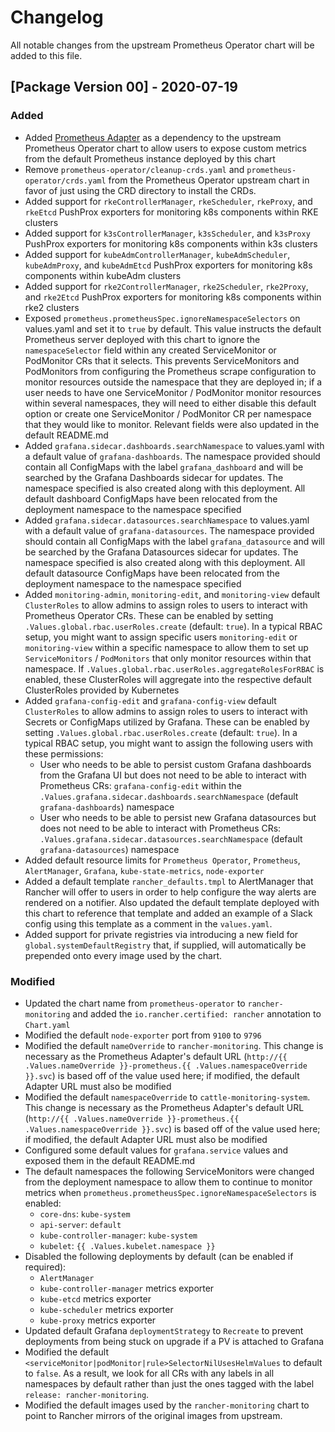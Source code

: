 # Changelog
All notable changes from the upstream Prometheus Operator chart will be added to this file.

## [Package Version 00] - 2020-07-19
### Added
- Added [Prometheus Adapter](https://github.com/helm/charts/tree/master/stable/prometheus-adapter) as a dependency to the upstream Prometheus Operator chart to allow users to expose custom metrics from the default Prometheus instance deployed by this chart
- Remove `prometheus-operator/cleanup-crds.yaml` and `prometheus-operator/crds.yaml` from the Prometheus Operator upstream chart in favor of just using the CRD directory to install the CRDs.
- Added support for `rkeControllerManager`, `rkeScheduler`, `rkeProxy`, and `rkeEtcd` PushProx exporters for monitoring k8s components within RKE clusters
- Added support for `k3sControllerManager`, `k3sScheduler`, and `k3sProxy` PushProx exporters for monitoring k8s components within k3s clusters
- Added support for `kubeAdmControllerManager`, `kubeAdmScheduler`, `kubeAdmProxy`, and `kubeAdmEtcd` PushProx exporters for monitoring k8s components within kubeAdm clusters
- Added support for `rke2ControllerManager`, `rke2Scheduler`, `rke2Proxy`, and `rke2Etcd` PushProx exporters for monitoring k8s components within rke2 clusters
- Exposed `prometheus.prometheusSpec.ignoreNamespaceSelectors` on values.yaml and set it to `true` by default. This value instructs the default Prometheus server deployed with this chart to ignore the `namespaceSelector` field within any created ServiceMonitor or PodMonitor CRs that it selects. This prevents ServiceMonitors and PodMonitors from configuring the Prometheus scrape configuration to monitor resources outside the namespace that they are deployed in; if a user needs to have one ServiceMonitor / PodMonitor monitor resources within several namespaces, they will need to either disable this default option or create one ServiceMonitor / PodMonitor CR per namespace that they would like to monitor. Relevant fields were also updated in the default README.md
- Added `grafana.sidecar.dashboards.searchNamespace` to values.yaml with a default value of `grafana-dashboards`. The namespace provided should contain all ConfigMaps with the label `grafana_dashboard` and will be searched by the Grafana Dashboards sidecar for updates. The namespace specified is also created along with this deployment. All default dashboard ConfigMaps have been relocated from the deployment namespace to the namespace specified
- Added `grafana.sidecar.datasources.searchNamespace` to values.yaml with a default value of `grafana-datasources`. The namespace provided should contain all ConfigMaps with the label `grafana_datasource` and will be searched by the Grafana Datasources sidecar for updates. The namespace specified is also created along with this deployment. All default datasource ConfigMaps have been relocated from the deployment namespace to the namespace specified
- Added `monitoring-admin`, `monitoring-edit`, and `monitoring-view` default `ClusterRoles` to allow admins to assign roles to users to interact with Prometheus Operator CRs. These can be enabled by setting `.Values.global.rbac.userRoles.create` (default: `true`). In a typical RBAC setup, you might want to assign specific users `monitoring-edit` or `monitoring-view` within a specific namespace to allow them to set up `ServiceMonitors` / `PodMonitors` that only monitor resources within that namespace. If `.Values.global.rbac.userRoles.aggregateRolesForRBAC` is enabled, these ClusterRoles will aggregate into the respective default ClusterRoles provided by Kubernetes
- Added `grafana-config-edit` and `grafana-config-view` default `ClusterRoles` to allow admins to assign roles to users to interact with Secrets or ConfigMaps utilized by Grafana. These can be enabled by setting `.Values.global.rbac.userRoles.create` (default: `true`). In a typical RBAC setup, you might want to assign the following users with these permissions:
    - User who needs to be able to persist custom Grafana dashboards from the Grafana UI but does not need to be able to interact with Prometheus CRs: `grafana-config-edit` within the `.Values.grafana.sidecar.dashboards.searchNamespace` (default `grafana-dashboards`) namespace
    - User who needs to be able to persist new Grafana datasources but does not need to be able to interact with Prometheus CRs: `.Values.grafana.sidecar.datasources.searchNamespace` (default `grafana-datasources`) namespace
- Added default resource limits for `Prometheus Operator`, `Prometheus`, `AlertManager`, `Grafana`, `kube-state-metrics`, `node-exporter`
- Added a default template `rancher_defaults.tmpl` to AlertManager that Rancher will offer to users in order to help configure the way alerts are rendered on a notifier. Also updated the default template deployed with this chart to reference that template and added an example of a Slack config using this template as a comment in the `values.yaml`.
- Added support for private registries via introducing a new field for `global.systemDefaultRegistry` that, if supplied, will automatically be prepended onto every image used by the chart.
### Modified
- Updated the chart name from `prometheus-operator` to `rancher-monitoring` and added the `io.rancher.certified: rancher` annotation to `Chart.yaml`
- Modified the default `node-exporter` port from `9100` to `9796`
- Modified the default `nameOverride` to `rancher-monitoring`. This change is necessary as the Prometheus Adapter's default URL (`http://{{ .Values.nameOverride }}-prometheus.{{ .Values.namespaceOverride }}.svc`) is based off of the value used here; if modified, the default Adapter URL must also be modified
- Modified the default `namespaceOverride` to `cattle-monitoring-system`. This change is necessary as the Prometheus Adapter's default URL (`http://{{ .Values.nameOverride }}-prometheus.{{ .Values.namespaceOverride }}.svc`) is based off of the value used here; if modified, the default Adapter URL must also be modified
- Configured some default values for `grafana.service` values and exposed them in the default README.md
- The default namespaces the following ServiceMonitors were changed from the deployment namespace to allow them to continue to monitor metrics when `prometheus.prometheusSpec.ignoreNamespaceSelectors` is enabled:
    - `core-dns`: `kube-system`
    - `api-server`: `default`
    - `kube-controller-manager`: `kube-system`
    - `kubelet`: `{{ .Values.kubelet.namespace }}`
- Disabled the following deployments by default (can be enabled if required):
    - `AlertManager`
    - `kube-controller-manager` metrics exporter
    - `kube-etcd` metrics exporter
    - `kube-scheduler` metrics exporter
    - `kube-proxy` metrics exporter
- Updated default Grafana `deploymentStrategy` to `Recreate` to prevent deployments from being stuck on upgrade if a PV is attached to Grafana
- Modified the default `<serviceMonitor|podMonitor|rule>SelectorNilUsesHelmValues` to default to `false`. As a result, we look for all CRs with any labels in all namespaces by default rather than just the ones tagged with the label `release: rancher-monitoring`.
- Modified the default images used by the `rancher-monitoring` chart to point to Rancher mirrors of the original images from upstream.
